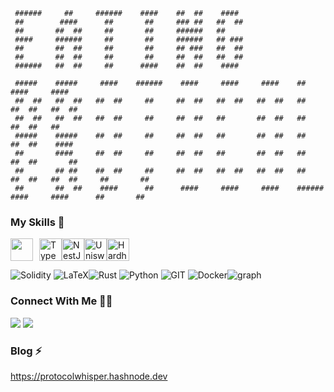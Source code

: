 
```
 ######     ##     ######    ####    ##  ##    ####   
 ##        ####      ##       ##     ### ##   ##  ##  
 ##       ##  ##     ##       ##     ######   ##      
 ####     ######     ##       ##     ######   ## ###  
 ##       ##  ##     ##       ##     ## ###   ##  ##  
 ##       ##  ##     ##       ##     ##  ##   ##  ##  
 ######   ##  ##     ##      ####    ##  ##    ####   
                                                      
 #####    #####     ####    ######    ####     ####     ####    ##        ####     ####                     
 ##  ##   ##  ##   ##  ##     ##     ##  ##   ##  ##   ##  ##   ##       ##  ##   ##  ##                    
 ##  ##   ##  ##   ##  ##     ##     ##  ##   ##       ##  ##   ##       ##  ##   ##                        
 #####    #####    ##  ##     ##     ##  ##   ##       ##  ##   ##       ##  ##    ####                     
 ##       ####     ##  ##     ##     ##  ##   ##       ##  ##   ##       ##  ##       ##                    
 ##       ## ##    ##  ##     ##     ##  ##   ##  ##   ##  ##   ##       ##  ##   ##  ##     ##       ##    
 ##       ##  ##    ####      ##      ####     ####     ####    ######    ####     ####      ##       ##
```
                                                                                                            


### My Skills 🚀
<div style="display:flex;">
  <img src="https://raw.githubusercontent.com/danielcranney/readme-generator/main/public/icons/skills/nodejs-colored.svg" width="36" height="36" style="margin-right: 10px;">
  <img src="https://raw.githubusercontent.com/danielcranney/readme-generator/main/public/icons/skills/typescript-colored.svg" width="36" height="36" alt="TypeScript" style="max-width: 100%;">
 <img src="https://raw.githubusercontent.com/danielcranney/readme-generator/main/public/icons/skills/nestjs-colored.svg" width="36" height="36" alt="NestJS" style="max-width: 100%;">
 <img src="https://raw.githubusercontent.com/danielcranney/readme-generator/main/public/icons/skills/uniswap-colored.svg" width="36" height="36" alt="Uniswap" style="max-width: 100%;">
 <img src="https://raw.githubusercontent.com/danielcranney/readme-generator/main/public/icons/skills/hardhat-colored.svg" width="36" height="36" alt="Hardhat" style="max-width: 100%;">
</div>

![Solidity](https://img.shields.io/badge/Solidity-%3E%3D%200.8.15-blue) ![LaTeX](https://img.shields.io/badge/LaTeX-%3E%20Grey)![Rust](https://img.shields.io/badge/Rust-000000?style=for-the-badge&logo=rust&logoColor=white) ![Python](https://img.shields.io/badge/python-%3776AB.svg?style=for-the-badge&logo=python&logoColor=white&color=3776AB) ![GIT](https://img.shields.io/badge/git-%3776AB.svg?style=for-the-badge&logo=git&logoColor=white&color=F05032) ![Docker](https://img.shields.io/badge/Docker-2CA5E0?style=for-the-badge&logo=docker&logoColor=white)![graph](https://img.shields.io/badge/GraphQl-E10098?style=for-the-badge&logo=graphql&logoColor=white)

### Connect With Me 🤝🤝

[<img src = "https://img.shields.io/badge/protocolllo-%2320A1F1.svg?&style=for-the-badge&logo=twitter&logoColor=white">](https://twitter.com/protocolllo)
[<img src = "https://img.shields.io/badge/LinkedIn-0077B5?style=for-the-badge&logo=linkedin&logoColor=white">](https://www.linkedin.com/in/chrismatain/)

### Blog ⚡

https://protocolwhisper.hashnode.dev


<!---
schrodingerm/schrodingerm is a ✨ special ✨ repository because its `README.md` (this file) appears on your GitHub profile.
You can click the Preview link to take a look at your changes.
--->
